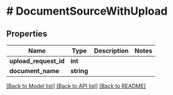 # # DocumentSourceWithUpload

## Properties

Name | Type | Description | Notes
------------ | ------------- | ------------- | -------------
**upload_request_id** | **int** |  |
**document_name** | **string** |  |

[[Back to Model list]](../../README.md#models) [[Back to API list]](../../README.md#endpoints) [[Back to README]](../../README.md)

